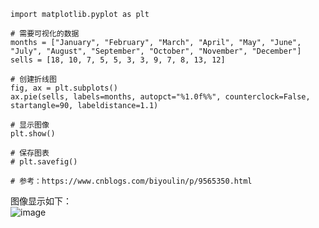 ```
import matplotlib.pyplot as plt

# 需要可视化的数据
months = ["January", "February", "March", "April", "May", "June", "July", "August", "September", "October", "November", "December"]
sells = [18, 10, 7, 5, 5, 3, 3, 9, 7, 8, 13, 12]

# 创建折线图
fig, ax = plt.subplots()
ax.pie(sells, labels=months, autopct="%1.0f%%", counterclock=False, startangle=90, labeldistance=1.1)

# 显示图像
plt.show()

# 保存图表
# plt.savefig()

# 参考：https://www.cnblogs.com/biyoulin/p/9565350.html
```

图像显示如下：  
![image](https://github.com/zenghang-feng/khanacademy_statistics/blob/main/06-饼图/pic1.png)
